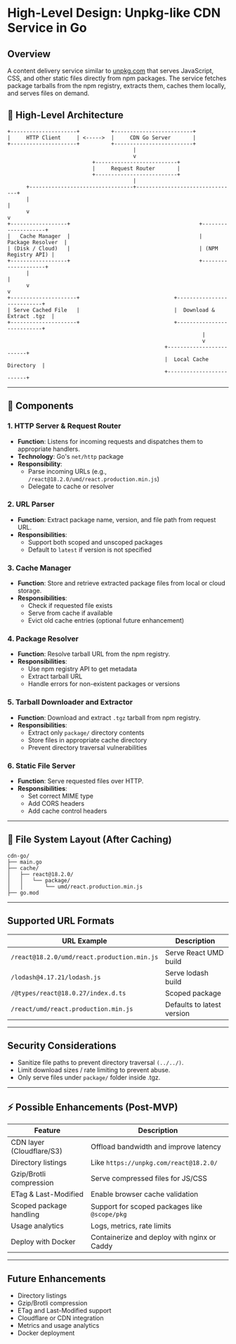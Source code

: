 # High-Level Design: Unpkg-like CDN Service in Go

## Overview

A content delivery service similar to [unpkg.com](https://unpkg.com) that serves JavaScript, CSS, and other static files directly from npm packages. The service fetches package tarballs from the npm registry, extracts them, caches them locally, and serves files on demand.

## 🧭 High-Level Architecture

```
+---------------------+          +-------------------------+
|     HTTP Client     | <----->  |     CDN Go Server       |
+---------------------+          +-------------------------+
                                        |
                                        v
                           +--------------------------+
                           |     Request Router       |
                           +--------------------------+
                                        |
      +---------------------------------+--------------------------------+
      |                                                                  |
      v                                                                  v
+------------------+                                         +--------------------+
|   Cache Manager  |                                         |  Package Resolver  |
| (Disk / Cloud)   |                                         | (NPM Registry API) |
+------------------+                                         +--------------------+
      |                                                                  |
      v                                                                  v
+---------------------+                              +---------------------------+
| Serve Cached File   |                              |  Download & Extract .tgz  |
+---------------------+                              +---------------------------+
                                                              |
                                                              v
                                                  +-------------------------+
                                                  |  Local Cache Directory  |
                                                  +-------------------------+
```

---

## 🔩 Components

### 1. HTTP Server & Request Router

- **Function**: Listens for incoming requests and dispatches them to appropriate handlers.
- **Technology**: Go's `net/http` package
- **Responsibility**:
  - Parse incoming URLs (e.g., `/react@18.2.0/umd/react.production.min.js`)
  - Delegate to cache or resolver

### 2. URL Parser

- **Function**: Extract package name, version, and file path from request URL.
- **Responsibilities**:
  - Support both scoped and unscoped packages
  - Default to `latest` if version is not specified

### 3. Cache Manager

- **Function**: Store and retrieve extracted package files from local or cloud storage.
- **Responsibilities**:
  - Check if requested file exists
  - Serve from cache if available
  - Evict old cache entries (optional future enhancement)

### 4. Package Resolver

- **Function**: Resolve tarball URL from the npm registry.
- **Responsibilities**:
  - Use npm registry API to get metadata
  - Extract tarball URL
  - Handle errors for non-existent packages or versions

### 5. Tarball Downloader and Extractor

- **Function**: Download and extract `.tgz` tarball from npm registry.
- **Responsibilities**:
  - Extract only `package/` directory contents
  - Store files in appropriate cache directory
  - Prevent directory traversal vulnerabilities

### 6. Static File Server

- **Function**: Serve requested files over HTTP.
- **Responsibilities**:
  - Set correct MIME type
  - Add CORS headers
  - Add cache control headers

---

## 📁 File System Layout (After Caching)

```
cdn-go/
├── main.go
├── cache/
│   ├── react@18.2.0/
│   │   └── package/
│   │       └── umd/react.production.min.js
├── go.mod
```

---

## Supported URL Formats

| URL Example                                              | Description                   |
|----------------------------------------------------------|-------------------------------|
| `/react@18.2.0/umd/react.production.min.js`              | Serve React UMD build         |
| `/lodash@4.17.21/lodash.js`                              | Serve lodash build            |
| `/@types/react@18.0.27/index.d.ts`                       | Scoped package                |
| `/react/umd/react.production.min.js`                     | Defaults to latest version    |

---

## Security Considerations

- Sanitize file paths to prevent directory traversal `(../../)`.
- Limit download sizes / rate limiting to prevent abuse.
- Only serve files under `package/` folder inside .tgz.

---

## ⚡ Possible Enhancements (Post-MVP)

| Feature                    | Description                                       |
|----------------------------|---------------------------------------------------|
| CDN layer (Cloudflare/S3)  | Offload bandwidth and improve latency            |
| Directory listings         | Like `https://unpkg.com/react@18.2.0/`           |
| Gzip/Brotli compression    | Serve compressed files for JS/CSS                |
| ETag & Last-Modified       | Enable browser cache validation                  |
| Scoped package handling    | Support for scoped packages like `@scope/pkg`    |
| Usage analytics            | Logs, metrics, rate limits                       |
| Deploy with Docker         | Containerize and deploy with nginx or Caddy      |

---

## Future Enhancements

- Directory listings
- Gzip/Brotli compression
- ETag and Last-Modified support
- Cloudflare or CDN integration
- Metrics and usage analytics
- Docker deployment
